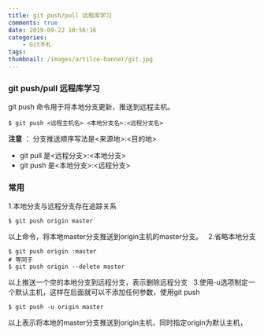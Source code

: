 ```yaml
---
title: git push/pull 远程库学习
comments: true
date: 2019-09-22 10:56:16
categories:
	- Git手札
tags:
thumbnail: /images/artilce-banner/git.jpg
---
```

### git push/pull 远程库学习
git push 命令用于将本地分支更新，推送到远程主机。
```shell
$ git push <远程主机名> <本地分支名>:<远程分支名>
```
**注意** ： 分支推送顺序写法是<来源地>:<目的地>
* git pull 是<远程分支>:<本地分支>
* git push 是<本地分支>:<远程分支>
### 常用
1.本地分支与远程分支存在追踪关系
```shell
$ git push origin master
```
以上命令，将本地master分支推送到origin主机的master分支。
&nbsp;
2.省略本地分支
```shell
$ git push origin :master
# 等同于
$ git push origin --delete master
```
以上推送一个空的本地分支到远程分支，表示删除远程分支
&nbsp;
3.使用-u选项制定一个默认主机，这样在后面就可以不添加任何参数，使用git push
```shell
$ git push -u origin master
```
以上表示将本地的master分支推送到origin主机，同时指定origin为默认主机，
